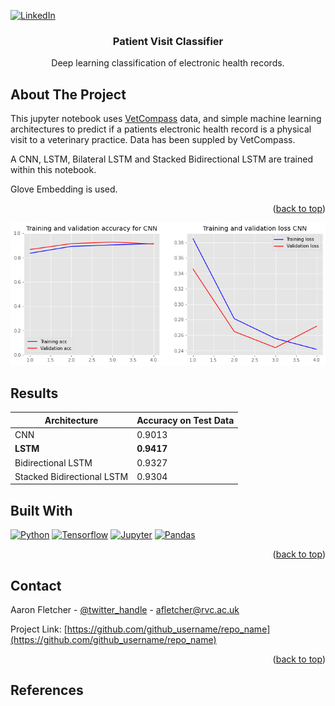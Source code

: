 

<a name="readme-top"></a>

[![LinkedIn][linkedin-shield]][linkedin-url]

<h3 align="center">Patient Visit Classifier</h3>

  <p align="center">
    Deep learning classification of electronic health records. 
    <br />

  </p>
</div>



## About The Project

This jupyter notebook uses [VetCompass](https://vetcompass.org) data, and simple machine learning architectures to predict if a patients electronic health record is a physical visit to a veterinary practice. Data has been suppled by VetCompass. 

A CNN, LSTM, Bilateral LSTM and Stacked Bidirectional LSTM are trained within this  notebook.

Glove Embedding is used.  
<p align="right">(<a href="#readme-top">back to top</a>)</p>

[![Product Name Screen Shot][product-screenshot]](https://example.com)

## Results
| Architecture  | Accuracy on Test Data |
| ------------- | ------------- |
| CNN  | 0.9013  |
| **LSTM**  | **0.9417**  |
| Bidirectional LSTM  | 0.9327  |
| Stacked Bidirectional LSTM  | 0.9304  |

## Built With

[![Python][Python.js]][Python-url]
[![Tensorflow][Tensorflow.js]][tensorflow-url]
[![Jupyter][Jupyter.js]][jupyter-url]
[![Pandas][Pandas.js]][pandas-url]
<p align="right">(<a href="#readme-top">back to top</a>)</p>

<!-- CONTACT -->
## Contact

Aaron Fletcher - [@twitter_handle](https://twitter.com/twitter_handle) - afletcher@rvc.ac.uk

Project Link: [https://github.com/github_username/repo_name](https://github.com/github_username/repo_name)

<p align="right">(<a href="#readme-top">back to top</a>)</p>


## References

<Coming Soon>


<!-- MARKDOWN LINKS & IMAGES -->
<!-- https://www.markdownguide.org/basic-syntax/#reference-style-links -->
[linkedin-shield]: https://img.shields.io/badge/-LinkedIn-black.svg?style=for-the-badge&logo=linkedin&colorB=555
[linkedin-url]: https://www.linkedin.com/in/aaron-fletcher-bvetmed-mrcvs/
[Python.js]: https://img.shields.io/badge/python-000000?style=for-the-badge&logo=python&logoColor=blue
[Python-url]: https://www.python.org/
[Tensorflow.js]: https://img.shields.io/badge/tensorflow-000000?style=for-the-badge&logo=tensorflow&logoColor=blue
[Tensorflow-url]: https://www.tensorflow.org/
[Jupyter.js]: https://img.shields.io/badge/jupyter-000000?style=for-the-badge&logo=jupyter&logoColor=blue
[Jupyter-url]: https://www.tensorflow.org/
[Pandas.js]: https://img.shields.io/badge/Pandas-000000?style=for-the-badge&logo=Pandas&logoColor=blue
[Pandas-url]: https://pandas.pydata.org/
[product-screenshot]: ./output.png